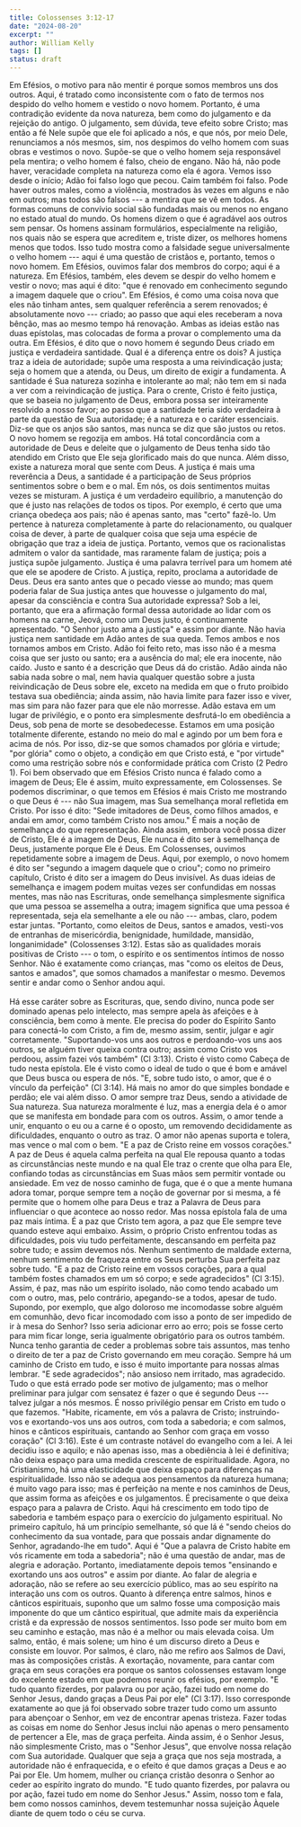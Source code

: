 ```yaml
---
title: Colossenses 3:12-17
date: "2024-08-20"
excerpt: ""
author: William Kelly
tags: []
status: draft
---
```


Em Efésios, o motivo para não mentir é porque somos membros uns dos
outros. Aqui, é tratado como inconsistente com o fato de termos nos
despido do velho homem e vestido o novo homem. Portanto, é uma
contradição evidente da nova natureza, bem como do julgamento e da
rejeição do antigo. O julgamento, sem dúvida, teve efeito sobre Cristo;
mas então a fé Nele supõe que ele foi aplicado a nós, e que nós, por
meio Dele, renunciamos a nós mesmos, sim, nos despimos do velho homem
com suas obras e vestimos o novo. Supõe-se que o velho homem seja
responsável pela mentira; o velho homem é falso, cheio de engano. Não
há, não pode haver, veracidade completa na natureza como ela é agora.
Vemos isso desde o início; Adão foi falso logo que pecou. Caim também
foi falso. Pode haver outros males, como a violência, mostrados às vezes
em alguns e não em outros; mas todos são falsos --- a mentira que se vê
em todos. As formas comuns de convívio social são fundadas mais ou menos
no engano no estado atual do mundo. Os homens dizem o que é agradável
aos outros sem pensar. Os homens assinam formulários, especialmente na
religião, nos quais não se espera que acreditem e, triste dizer, os
melhores homens menos que todos. Isso tudo mostra como a falsidade segue
universalmente o velho homem --- aqui é uma questão de cristãos e,
portanto, temos o novo homem. Em Efésios, ouvimos falar dos membros do
corpo; aqui é a natureza. Em Efésios, também, eles devem se despir do
velho homem e vestir o novo; mas aqui é dito: \"que é renovado em
conhecimento segundo a imagem daquele que o criou\". Em Efésios, é como
uma coisa nova que eles não tinham antes, sem qualquer referência a
serem renovados; é absolutamente novo --- criado; ao passo que aqui eles
receberam a nova bênção, mas ao mesmo tempo há renovação. Ambas as
ideias estão nas duas epístolas, mas colocadas de forma a provar o
complemento uma da outra. Em Efésios, é dito que o novo homem é segundo
Deus criado em justiça e verdadeira santidade. Qual é a diferença entre
os dois? A justiça traz a ideia de autoridade; supõe uma resposta a uma
reivindicação justa; seja o homem que a atenda, ou Deus, um direito de
exigir a fundamenta. A santidade é Sua natureza sozinha e intolerante ao
mal; não tem em si nada a ver com a reivindicação de justiça. Para o
crente, Cristo é feito justiça, que se baseia no julgamento de Deus,
embora possa ser inteiramente resolvido a nosso favor; ao passo que a
santidade teria sido verdadeira à parte da questão de Sua autoridade; é
a natureza e o caráter essenciais. Diz-se que os anjos são santos, mas
nunca se diz que são justos ou retos. O novo homem se regozija em ambos.
Há total concordância com a autoridade de Deus e deleite que o
julgamento de Deus tenha sido tão atendido em Cristo que Ele seja
glorificado mais do que nunca. Além disso, existe a natureza moral que
sente com Deus. A justiça é mais uma reverência a Deus, a santidade é a
participação de Seus próprios sentimentos sobre o bem e o mal. Em nós,
os dois sentimentos muitas vezes se misturam. A justiça é um verdadeiro
equilíbrio, a manutenção do que é justo nas relações de todos os tipos.
Por exemplo, é certo que uma criança obedeça aos pais; não é apenas
santo, mas \"certo\" fazê-lo. Um pertence à natureza completamente à
parte do relacionamento, ou qualquer coisa de dever, à parte de qualquer
coisa que seja uma espécie de obrigação que traz a ideia de justiça.
Portanto, vemos que os racionalistas admitem o valor da santidade, mas
raramente falam de justiça; pois a justiça supõe julgamento. Justiça é
uma palavra terrível para um homem até que ele se apodere de Cristo. A
justiça, repito, proclama a autoridade de Deus. Deus era santo antes que
o pecado viesse ao mundo; mas quem poderia falar de Sua justiça antes
que houvesse o julgamento do mal, apesar da consciência e contra Sua
autoridade expressa? Sob a lei, portanto, que era a afirmação formal
dessa autoridade ao lidar com os homens na carne, Jeová, como um Deus
justo, é continuamente apresentado. \"O Senhor justo ama a justiça\" e
assim por diante. Não havia justiça nem santidade em Adão antes de sua
queda. Temos ambos e nos tornamos ambos em Cristo. Adão foi feito reto,
mas isso não é a mesma coisa que ser justo ou santo; era a ausência do
mal; ele era inocente, não caído. Justo e santo é a descrição que Deus
dá do cristão. Adão ainda não sabia nada sobre o mal, nem havia qualquer
questão sobre a justa reivindicação de Deus sobre ele, exceto na medida
em que o fruto proibido testava sua obediência; ainda assim, não havia
limite para fazer isso e viver, mas sim para não fazer para que ele não
morresse. Adão estava em um lugar de privilégio, e o ponto era
simplesmente desfrutá-lo em obediência a Deus, sob pena de morte se
desobedecesse. Estamos em uma posição totalmente diferente, estando no
meio do mal e agindo por um bem fora e acima de nós. Por isso, diz-se
que somos chamados por glória e virtude; \"por glória\" como o objeto, a
condição em que Cristo está, e \"por virtude\" como uma restrição sobre
nós e conformidade prática com Cristo (2 Pedro 1). Foi bem observado que
em Efésios Cristo nunca é falado como a imagem de Deus; Ele é assim,
muito expressamente, em Colossenses. Se podemos discriminar, o que temos
em Efésios é mais Cristo me mostrando o que Deus é --- não Sua imagem,
mas Sua semelhança moral refletida em Cristo. Por isso é dito: \"Sede
imitadores de Deus, como filhos amados, e andai em amor, como também
Cristo nos amou.\" É mais a noção de semelhança do que representação.
Ainda assim, embora você possa dizer de Cristo, Ele é a imagem de Deus,
Ele nunca é dito ser à semelhança de Deus, justamente porque Ele é Deus.
Em Colossenses, ouvimos repetidamente sobre a imagem de Deus. Aqui, por
exemplo, o novo homem é dito ser \"segundo a imagem daquele que o
criou\"; como no primeiro capítulo, Cristo é dito ser a imagem do Deus
invisível. As duas ideias de semelhança e imagem podem muitas vezes ser
confundidas em nossas mentes, mas não nas Escrituras, onde semelhança
simplesmente significa que uma pessoa se assemelha a outra; imagem
significa que uma pessoa é representada, seja ela semelhante a ele ou
não --- ambas, claro, podem estar juntas. \"Portanto, como eleitos de
Deus, santos e amados, vesti-vos de entranhas de misericórdia,
benignidade, humildade, mansidão, longanimidade\" (Colossenses 3:12).
Estas são as qualidades morais positivas de Cristo --- o tom, o espírito
e os sentimentos íntimos de nosso Senhor. Não é exatamente como
crianças, mas \"como os eleitos de Deus, santos e amados\", que somos
chamados a manifestar o mesmo. Devemos sentir e andar como o Senhor
andou aqui.\
\
Há esse caráter sobre as Escrituras, que, sendo divino, nunca pode ser
dominado apenas pelo intelecto, mas sempre apela às afeições e à
consciência, bem como à mente. Ele precisa do poder do Espírito Santo
para conectá-lo com Cristo, a fim de, mesmo assim, sentir, julgar e agir
corretamente. \"Suportando-vos uns aos outros e perdoando-vos uns aos
outros, se alguém tiver queixa contra outro; assim como Cristo vos
perdoou, assim fazei vós também\" (Cl 3:13). Cristo é visto como Cabeça
de tudo nesta epístola. Ele é visto como o ideal de tudo o que é bom e
amável que Deus busca ou espera de nós. \"E, sobre tudo isto, o amor,
que é o vínculo da perfeição\" (Cl 3:14). Há mais no amor do que simples
bondade e perdão; ele vai além disso. O amor sempre traz Deus, sendo a
atividade de Sua natureza. Sua natureza moralmente é luz, mas a energia
dela é o amor que se manifesta em bondade para com os outros. Assim, o
amor tende a unir, enquanto o eu ou a carne é o oposto, um removendo
decididamente as dificuldades, enquanto o outro as traz. O amor não
apenas suporta e tolera, mas vence o mal com o bem. \"E a paz de Cristo
reine em vossos corações.\" A paz de Deus é aquela calma perfeita na
qual Ele repousa quanto a todas as circunstâncias neste mundo e na qual
Ele traz o crente que olha para Ele, confiando todas as circunstâncias
em Suas mãos sem permitir vontade ou ansiedade. Em vez de nosso caminho
de fuga, que é o que a mente humana adora tomar, porque sempre tem a
noção de governar por si mesma, a fé permite que o homem olhe para Deus
e traz a Palavra de Deus para influenciar o que acontece ao nosso redor.
Mas nossa epístola fala de uma paz mais íntima. É a paz que Cristo tem
agora, a paz que Ele sempre teve quando esteve aqui embaixo. Assim, o
próprio Cristo enfrentou todas as dificuldades, pois viu tudo
perfeitamente, descansando em perfeita paz sobre tudo; e assim devemos
nós. Nenhum sentimento de maldade externa, nenhum sentimento de fraqueza
entre os Seus perturba Sua perfeita paz sobre tudo. \"E a paz de Cristo
reine em vossos corações, para a qual também fostes chamados em um só
corpo; e sede agradecidos\" (Cl 3:15). Assim, é paz, mas não um espírito
isolado, não como tendo acabado um com o outro, mas, pelo contrário,
apegando-se a todos, apesar de tudo. Supondo, por exemplo, que algo
doloroso me incomodasse sobre alguém em comunhão, devo ficar incomodado
com isso a ponto de ser impedido de ir à mesa do Senhor? Isso seria
adicionar erro ao erro; pois se fosse certo para mim ficar longe, seria
igualmente obrigatório para os outros também. Nunca tenho garantia de
ceder a problemas sobre tais assuntos, mas tenho o direito de ter a paz
de Cristo governando em meu coração. Sempre há um caminho de Cristo em
tudo, e isso é muito importante para nossas almas lembrar. \"E sede
agradecidos\"; não ansioso nem irritado, mas agradecido. Tudo o que está
errado pode ser motivo de julgamento; mas o melhor preliminar para
julgar com sensatez é fazer o que é segundo Deus --- talvez julgar a nós
mesmos. É nosso privilégio pensar em Cristo em tudo o que fazemos.
\"Habite, ricamente, em vós a palavra de Cristo; instruindo-vos e
exortando-vos uns aos outros, com toda a sabedoria; e com salmos, hinos
e cânticos espirituais, cantando ao Senhor com graça em vosso coração\"
(Cl 3:16). Este é um contraste notável do evangelho com a lei. A lei
decidiu isso e aquilo; e não apenas isso, mas a obediência à lei é
definitiva; não deixa espaço para uma medida crescente de
espiritualidade. Agora, no Cristianismo, há uma elasticidade que deixa
espaço para diferenças na espiritualidade. Isso não se adequa aos
pensamentos da natureza humana; é muito vago para isso; mas é perfeição
na mente e nos caminhos de Deus, que assim forma as afeições e os
julgamentos. É precisamente o que deixa espaço para a palavra de Cristo.
Aqui há crescimento em todo tipo de sabedoria e também espaço para o
exercício do julgamento espiritual. No primeiro capítulo, há um
princípio semelhante, só que lá é \"sendo cheios do conhecimento da sua
vontade, para que possais andar dignamente do Senhor, agradando-lhe em
tudo\". Aqui é \"Que a palavra de Cristo habite em vós ricamente em toda
a sabedoria\"; não é uma questão de andar, mas de alegria e adoração.
Portanto, imediatamente depois temos \"ensinando e exortando uns aos
outros\" e assim por diante. Ao falar de alegria e adoração, não se
refere ao seu exercício público, mas ao seu espírito na interação uns
com os outros. Quanto à diferença entre salmos, hinos e cânticos
espirituais, suponho que um salmo fosse uma composição mais imponente do
que um cântico espiritual, que admite mais da experiência cristã e da
expressão de nossos sentimentos. Isso pode ser muito bom em seu caminho
e estação, mas não é a melhor ou mais elevada coisa. Um salmo, então, é
mais solene; um hino é um discurso direto a Deus e consiste em louvor.
Por salmos, é claro, não me refiro aos Salmos de Davi, mas às
composições cristãs. A exortação, novamente, para cantar com graça em
seus corações era porque os santos colossenses estavam longe do
excelente estado em que podemos reunir os efésios, por exemplo. \"E tudo
quanto fizerdes, por palavra ou por ação, fazei tudo em nome do Senhor
Jesus, dando graças a Deus Pai por ele\" (Cl 3:17). Isso corresponde
exatamente ao que já foi observado sobre trazer tudo como um assunto
para abençoar o Senhor, em vez de encontrar apenas tristeza. Fazer todas
as coisas em nome do Senhor Jesus inclui não apenas o mero pensamento de
pertencer a Ele, mas de graça perfeita. Ainda assim, é o Senhor Jesus,
não simplesmente Cristo, mas o \"Senhor Jesus\", que envolve nossa
relação com Sua autoridade. Qualquer que seja a graça que nos seja
mostrada, a autoridade não é enfraquecida, e o efeito é que damos graças
a Deus e ao Pai por Ele. Um homem, mulher ou criança cristão desonra o
Senhor ao ceder ao espírito ingrato do mundo. \"E tudo quanto fizerdes,
por palavra ou por ação, fazei tudo em nome do Senhor Jesus.\" Assim,
nosso tom e fala, bem como nossos caminhos, devem testemunhar nossa
sujeição Àquele diante de quem todo o céu se curva.
